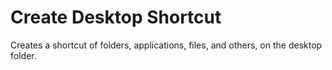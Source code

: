 # Create Desktop Shortcut

Creates a shortcut of folders, applications, files, and others, on the desktop folder.